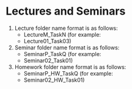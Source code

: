 # Lectures and Seminars

1. Lecture folder name format is as follows:
   - LectureM_TaskN (for example:
   - Lecture01_Task03)
2. Seminar folder name format is as follows:
   - SeminarP_TaskQ (for example:
   - Seminar02_Task01)
3. Homework folder name format is as follows:
   - SeminarP_HW_TaskQ (for example:
   - Seminar02_HW_Task01)
